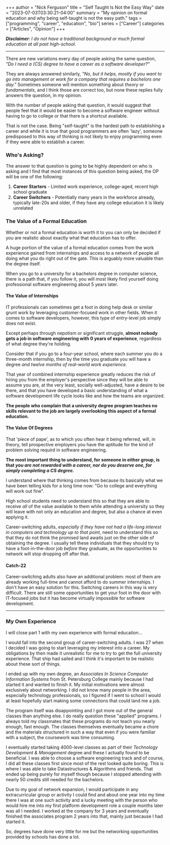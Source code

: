+++
author = "Nick Ferguson"
title = "Self Taught Is Not the Easy Way"
date = "2023-07-03T03:30:21-04:00"
summary = "My opinion on formal education and why being self-taught is not the easy path."
tags = ["programming", "career", "education", "bio"]
series = ["Career"]
categories = ["Articles", "Opinion"]
+++

*__Disclaimer__: I do not have a traditional background or much formal education at all past high-school.*

--- 
There are new variations every day of people asking the same question, *"Do I need a (CS) degree to have a career as a software developer?"*

They are always answered similarly, *"No, but it helps, mostly if you want to go into management or work for a company that requires a bachelors one day."* Sometimes someone will mention something about *theory* or *fundamentals*, and I think those are correct too, but none these replies fully answers the question, in my opinion.

With the number of people asking that question, it would suggest that people feel that it would be easier to become a software engineer without having to go to college or that there is a shortcut available. 

That is not the case. Being "self-taught" is the hardest path to establishing a career and while it is true that good programmers are often 'lazy', someone predisposed to this way of thinking is not likely to enjoy programming even if they were able to establish a career.

### Who's Asking?

The answer to that question is going to be highly dependent on who is asking and I find that most instances of this question being asked, the OP will be one of the following:

1. __Career Starters__ - Limited work experience, college-aged, recent high school graduate
2. __Career Switchers__ - Potentially many years in the workforce already, typically late-20s and older, if they have any college education it is likely unrelated


### The Value of a Formal Education

Whether or not a formal education is worth it to you can only be decided if you are realistic about exactly what that education has to offer. 

A huge portion of the value of a formal education comes from the work experience gained from internships and access to a network of people all doing what you do right out of the gate. This is arguably more valuable than the degree itself.

When you go to a university for a bachelors degree in computer science, there is a path that, if you follow it, you will most likely find yourself doing professional software engineering about 5 years later.  

#### The Value of Internships

IT professionals can sometimes get a foot in doing help desk or similar grunt work  by leveraging customer-focused work in other fields. When it comes to software developers, however, this type of entry-level job simply does not exist.  

Except perhaps through nepotism or significant struggle, __almost nobody gets a job in software engineering with 0 years of experience__, regardless of what degree they're holding.  

Consider that if you go to a four-year school, where each summer you do a three-month internship, then by the time you graduate you will have a degree *and twelve months of real-world work experience*.  

That year of combined internship experience greatly reduces the risk of hiring you from the employer's perspective since they will be able to assume you are, at the very least, socially well-adjusted, have a desire to be there, and that you have developed a basic understanding of what a software development life cycle looks like and how the teams are organized.  

__The people who complain that a university degree program teaches no skills relevant to the job are largely overlooking this aspect of a formal education.__  

#### The Value Of Degrees

That 'piece of pape', as to which you often hear it being referred, will, in theory, tell prospective employers you have the aptitude for the kind of problem solving requird in software engineering.

__The most important thing to understand, for someone in either group, is that *you are not rewarded with a career, nor do you deserve one, for simply completing a CS degree.*__  

I understand where that thinking comes from because its basically what we have been telling kids for a long time now: "Go to college and everything will work out fine".  

High school students need to understand this so that they are able to receive *all* of the value available to them while attending a university so they will leave with not only an education and degree, but also a chance at even applying it.  

Career-switching adults, *especially if they have not had a life-long interest in computers and technology up to that point*, need to understand this so that they do not think the promised land awaits just on the other side of obtaining the degree. I usually tell these individuals that they should try to have a foot-in-the-door job *before* they graduate, as the opportunities to network will stop dropping off after that.

#### Catch-22

Career-switching adults also have an additional problem: most of them are already working full-time and cannot afford to do summer internships. I don't have an easy solution for this. Switching careers in this way is very difficult. There are still some opportunities to get your foot in the door with IT-focused jobs but it has become virtually impossible for software development. 

---

### My Own Experience

I will close part 1 with my own experience with formal education...   

I would fall into the second group of career-switching adults. I was 27 when I decided I was going to start leveraging my interest into a career. My obligations by then made it unrealistic for me to try to get the full university experience. That ship had sailed and I think it's important to be realistic about these sort of things. 

I ended up with my own degree, an *Associates In Science Computer Information Systems* from St. Petersburg College mainly because I had started it and wanted to finish it. My initial motivations were almost exclusively about networking. I did not know many people in the area, especially technology professionals, so I figured if I went to school I would at least hopefully start making some connections that could land me a job.  

The program itself was disappointing and I got more out of the general classes than anything else. I do really question these "applied" programs. I always told my classmates that these programs do not teach you nearly enough, fast enough. The classes themselves eventually became a chore and the materials structured in such a way that even if you were familiar with a subject, the coursework was time consuming.  

I eventually started taking 4000-level classes as part of their *Technology Development & Management* degree and these I actually found to be beneficial. I was able to choose a software engineering track and of course, I did all these classes first since most of the rest looked quite boring. This is where I was able to take Datastructures & Algorithms and friends. That ended up being purely for myself though because I stopped attending with nearly 50 credits still needed for the bachelors.  

Due to my goal of network expansion, I would participate in any extracurricular group or activity I could find and about one year into my time there I was at one such activity and a lucky meeting with the person who would hire me into my first platform development role a couple months later was all I needed. I worked at the company for 3 years and eventually finished the associates program 2 years into that, mainly just because I had started it.  

So, degrees have done very little for me but the networking opportunities provided by schools has done a lot. 
